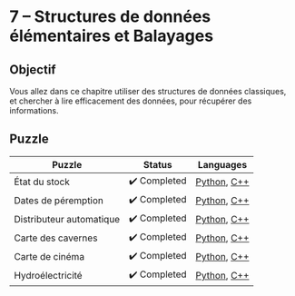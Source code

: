 # 7 – Structures de données élémentaires et Balayages

## Objectif

Vous allez dans ce chapitre utiliser des structures de données classiques, et chercher à lire efficacement des données, pour récupérer des informations.

## Puzzle

| Puzzle                   | Status                       | Languages                                                                                          |
| ------------------------ | ---------------------------- | -------------------------------------------------------------------------------------------------- |
| État du stock            | :heavy_check_mark: Completed | [Python](./1%20-%20État%20du%20stock.py), [C++](./1%20-%20État%20du%20stock.cpp)                   |
| Dates de péremption      | :heavy_check_mark: Completed | [Python](./2%20-%20Dates%20de%20péremption.py), [C++](./2%20-%20Dates%20de%20péremption.cpp)       |
| Distributeur automatique | :heavy_check_mark: Completed | [Python](./3%20-%20Distributeur%20automatique.py), [C++](./3%20-%20Distributeur%20automatique.cpp) |
| Carte des cavernes       | :heavy_check_mark: Completed | [Python](./4%20-%20Carte%20des%20cavernes.py), [C++](./4%20-%20Carte%20des%20cavernes.cpp)         |
| Carte de cinéma          | :heavy_check_mark: Completed | [Python](./5%20-%20Carte%20de%20cinéma.py), [C++](./5%20-%20Carte%20de%20cinéma.cpp)               |
| Hydroélectricité         | :heavy_check_mark: Completed | [Python](./6%20-%20Hydroélectricité.py), [C++](./6%20-%20Hydroélectricité.cpp)                     |
